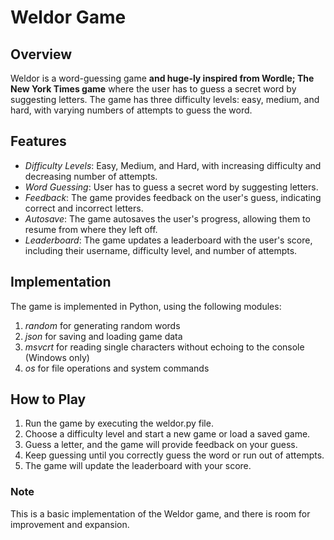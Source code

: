 # **Weldor Game**

## **Overview**
Weldor is a word-guessing game **and huge-ly inspired from Wordle; The New York Times game** where the user has to guess a secret word by suggesting letters. The game has three difficulty levels: easy, medium, and hard, with varying numbers of attempts to guess the word.

## **Features**
- *Difficulty Levels*: Easy, Medium, and Hard, with increasing difficulty and decreasing number of attempts.
- *Word Guessing*: User has to guess a secret word by suggesting letters.
- *Feedback*: The game provides feedback on the user's guess, indicating correct and incorrect letters.
- *Autosave*: The game autosaves the user's progress, allowing them to resume from where they left off.
- *Leaderboard*: The game updates a leaderboard with the user's score, including their username, difficulty level, and number of attempts.

## **Implementation**
The game is implemented in Python, using the following modules:

1. *random* for generating random words
2. *json* for saving and loading game data
3. *msvcrt* for reading single characters without echoing to the console (Windows only)
4. *os* for file operations and system commands

## **How to Play**
1. Run the game by executing the weldor.py file.
2. Choose a difficulty level and start a new game or load a saved game.
3. Guess a letter, and the game will provide feedback on your guess.
4. Keep guessing until you correctly guess the word or run out of attempts.
5. The game will update the leaderboard with your score.

### **Note**
This is a basic implementation of the Weldor game, and there is room for improvement and expansion.
